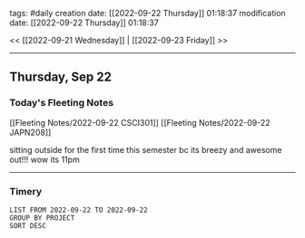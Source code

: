 tags: #daily
creation date: [[2022-09-22 Thursday]] 01:18:37
modification date: [[2022-09-22 Thursday]] 01:18:37

<< [[2022-09-21 Wednesday]] | [[2022-09-23 Friday]] >> 

---

## Thursday, Sep 22

### Today's Fleeting Notes
[[Fleeting Notes/2022-09-22 CSCI301]]
[[Fleeting Notes/2022-09-22 JAPN208]]

sitting outside for the first time this semester bc its breezy and awesome out!!! wow its 11pm

---

### Timery
```toggl
LIST FROM 2022-09-22 TO 2022-09-22
GROUP BY PROJECT
SORT DESC
```
